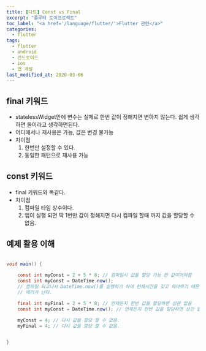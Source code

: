 ```yaml
---
title: [다트] Const vs Final
excerpt: "플루터 토이프로젝트"
toc_label: "<a href='/language/flutter/'>Flutter 관련</a>"
categories:
  - flutter
tags:
  - flutter
  - android
  - 안드로이드
  - ios
  - 앱 개발
last_modified_at: 2020-03-06
---
```

## final 키워드
- statelessWidget안에 변수는 실제로 한번 값이 정해지면 변하지 않는다. 쉽게 생각하면 돌이라고 생각하면된다.
- 어디에서나 재사용은 가능, 값은 변경 불가능
- 차이점
    1. 한번만 설정할 수 있다.
    2. 동일한 패턴으로 재사용 가능

## const 키워드
- final 키워드와 똑같다.
- 차이점
    1. 컴파일 타임 상수이다.
    2. 앱이 실행 되면 딱 1번만 값이 정해지면 다시 컴파일 할때 까지 값을 할당할 수 없음.

## 예제 활용 이해
~~~java

void main() {
    
    const int myConst = 2 + 5 * 8; // 컴파일시 값을 할당 가능 한 값이어야함
    const int myConst = DateTime.now(); 
    // 컴파일 되고나서 DateTime.now()를 실행하기 하여 현재시간을 갖고 와야하기 때문에
    // 에러가 난다.

    final int myFinal = 2 + 5 * 8; // 언제든지 한번 값을 할당하면 상관 없음
    const int myConst = DateTime.now(); // 언제든지 한번 값을 할당하면 상관 없음  

    myConst = 4; // 다시 값을 할당 할 수 없음.
    myFinal = 4; // 다시 값을 할당 할 수 없음.


}

~~~